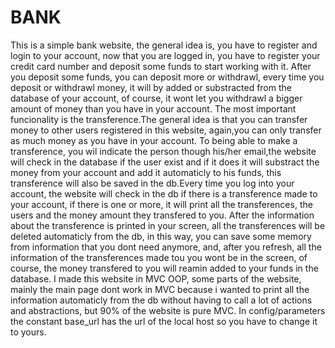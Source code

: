 # BANK

This is a simple bank website, the general idea is, you have to register and login to your account, now that you are logged in, you have to register your credit card number and deposit some funds to start working with it.
After you deposit some funds, you can deposit more or withdrawl, every time you deposit or withdrawl money, it will by added or substracted from the database of your account, of course, it wont let you withdrawl a bigger amount of money than you have in your account.
The most important funcionality is the transference.The general idea is that you can transfer money to other users registered in this website, again,you can only transfer as much money as you have in your account.
To being able to make a transference, you wil indicate the person though his/her email,the website will check in the database if the user exist and if it does it will substract the money from your account and add it automaticly to his funds, this transference will also be saved in the db.Every time you log into your account, the website will check in the db if there is a transference made to your account, if there is one or more, it will print all the transferences, the users and the money amount they transfered to you. After the information about the transference is printed in your screen, all the transferences will be deleted automaticly from the db, in this way, you can save some memory from information that you dont need anymore, and, after you refresh, all the information of the transferences made tou you wont be in the screen, of course, the money transfered to you will reamin added to your funds in the database.
I made this website in MVC OOP, some parts of the website, mainly the main page dont work in MVC because i wanted to print all the information automaticly from the db without having to call a lot of actions and abstractions, but 90% of the website is pure MVC.
In config/parameters the constant base_url has the url of the local host so you have to change it to yours.
